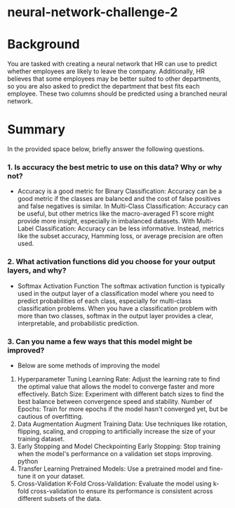 # neural-network-challenge-2

# Background
You are tasked with creating a neural network that HR can use to predict whether employees are likely to leave the company. Additionally, HR believes that some employees may be better suited to other departments, so you are also asked to predict the department that best fits each employee. These two columns should be predicted using a branched neural network.


# Summary

In the provided space below, briefly answer the following questions.

### 1. Is accuracy the best metric to use on this data? Why or why not?
- Accuracy is a good metric for Binary Classification:
Accuracy can be a good metric if the classes are balanced and the cost of false positives and false negatives is similar.
In Multi-Class Classification:
Accuracy can be useful, but other metrics like the macro-averaged F1 score might provide more insight, especially in imbalanced datasets.
With Multi-Label Classification:
Accuracy can be less informative. Instead, metrics like the subset accuracy, Hamming loss, or average precision are often used.


### 2. What activation functions did you choose for your output layers, and why?
- Softmax Activation Function
The softmax activation function is typically used in the output layer of a classification model where you need to predict probabilities of each class, especially for multi-class classification problems. 
When you have a classification problem with more than two classes, softmax in the output layer provides a clear, interpretable, and probabilistic prediction.

### 3. Can you name a few ways that this model might be improved?
- Below are some methods of improving the model 
1. Hyperparameter Tuning
Learning Rate: Adjust the learning rate to find the optimal value that allows the model to converge faster and more effectively.
Batch Size: Experiment with different batch sizes to find the best balance between convergence speed and stability.
Number of Epochs: Train for more epochs if the model hasn't converged yet, but be cautious of overfitting.
2. Data Augmentation
Augment Training Data: Use techniques like rotation, flipping, scaling, and cropping to artificially increase the size of your training dataset.
3. Early Stopping and Model Checkpointing
Early Stopping: Stop training when the model's performance on a validation set stops improving.
python
3. Transfer Learning
Pretrained Models: Use a pretrained model and fine-tune it on your dataset.
4. Cross-Validation
K-Fold Cross-Validation: Evaluate the model using k-fold cross-validation to ensure its performance is consistent across different subsets of the data.








